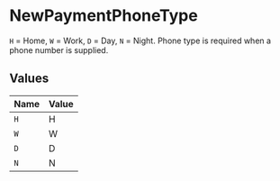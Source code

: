 # NewPaymentPhoneType

`H` = Home, `W` = Work, `D` = Day, `N` = Night. Phone type is required when a phone number is supplied.


## Values

| Name  | Value |
| ----- | ----- |
| `H`   | H     |
| `W`   | W     |
| `D`   | D     |
| `N`   | N     |